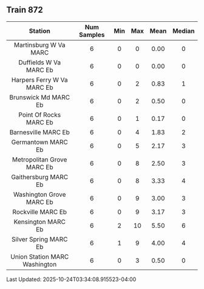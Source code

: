 ## Train 872

| Station | Num Samples | Min | Max | Mean | Median |
| :-----: | :---------: | :-: | :-: | :--: | :----: |
| Martinsburg W Va MARC | 6 | 0 | 0 | 0.00 | 0 |
| Duffields W Va MARC Eb | 6 | 0 | 0 | 0.00 | 0 |
| Harpers Ferry W Va MARC Eb | 6 | 0 | 2 | 0.83 | 1 |
| Brunswick Md MARC Eb | 6 | 0 | 2 | 0.50 | 0 |
| Point Of Rocks MARC Eb | 6 | 0 | 1 | 0.17 | 0 |
| Barnesville MARC Eb | 6 | 0 | 4 | 1.83 | 2 |
| Germantown MARC Eb | 6 | 0 | 5 | 2.17 | 3 |
| Metropolitan Grove MARC Eb | 6 | 0 | 8 | 2.50 | 3 |
| Gaithersburg MARC Eb | 6 | 0 | 8 | 3.33 | 4 |
| Washington Grove MARC Eb | 6 | 0 | 9 | 3.00 | 3 |
| Rockville MARC Eb | 6 | 0 | 9 | 3.17 | 3 |
| Kensington MARC Eb | 6 | 2 | 10 | 5.50 | 6 |
| Silver Spring MARC Eb | 6 | 1 | 9 | 4.00 | 4 |
| Union Station MARC Washington | 6 | 0 | 3 | 0.50 | 0 |


Last Updated: 2025-10-24T03:34:08.915523-04:00